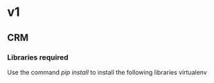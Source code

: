 # v1

## **CRM**

### **Libraries required**
Use the command *pip install* to install the following libraries
virtualenv